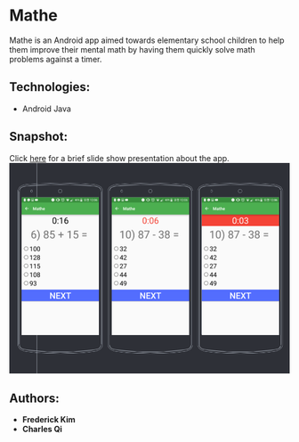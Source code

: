 # Mathe

Mathe is an Android app aimed towards elementary school children to help them improve their mental math by having them quickly solve math problems against a timer.

## Technologies:
* Android Java

## Snapshot:
Click [here](https://docs.google.com/presentation/d/1-Z5J2_TpPXk5DyNAYfXssNg7d44YLvwHxwrqIiww24I/edit?usp=sharing) for a brief slide show presentation about the app.
![alt-text](preview-img.png "preview img of app")

## Authors:
* **Frederick Kim**
* **Charles Qi**